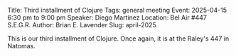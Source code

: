 Title: Third installment of Clojure
Tags: general meeting
Event: 2025-04-15 6:30 pm to 9:00 pm
Speaker: Diego Martinez
Location: Bel Air #447 S.E.G.R.
Author: Brian E. Lavender
Slug: april-2025

This is our third installment of Clojure. Once again, it is at the Raley's 447
in Natomas.
